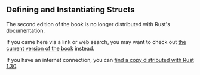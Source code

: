 ## Defining and Instantiating Structs

The second edition of the book is no longer distributed with Rust's documentation.

If you came here via a link or web search, you may want to check out [the current version of the book](../ch05-01-defining-structs.html) instead.

If you have an internet connection, you can [find a copy distributed with Rust 1.30](https://doc.rust-lang.org/1.30.0/book/second-edition/ch05-01-defining-structs.html).